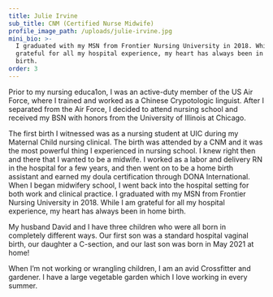 ```yaml
---
title: Julie Irvine
sub_title: CNM (Certified Nurse Midwife)
profile_image_path: /uploads/julie-irvine.jpg
mini_bio: >-
  I graduated with my MSN from Frontier Nursing University in 2018. While I am
  grateful for all my hospital experience, my heart has always been in home
  birth.
order: 3
---
```

Prior to my nursing educa1on, I was an active-duty member of the US Air Force, where I trained and worked as a Chinese Crypotologic linguist. After I separated from the Air Force, I decided to attend nursing school and received my BSN with honors from the University of Illinois at Chicago.

The first birth I witnessed was as a nursing student at UIC during my Maternal Child nursing clinical. The birth was attended by a CNM and it was the most powerful thing I experienced in nursing school. I knew right then and there that I wanted to be a midwife. I worked as a labor and delivery RN in the hospital for a few years, and then went on to be a home birth assistant and earned my doula certification through DONA International. When I began midwifery school, I went back into the hospital setting for both work and clinical practice. I graduated with my MSN from Frontier Nursing University in 2018. While I am grateful for all my hospital experience, my heart has always been in home birth.

My husband David and I have three children who were all born in completely different ways. Our first son was a standard hospital vaginal birth, our daughter a C-section, and our last son was born in May 2021 at home\!

When I’m not working or wrangling children, I am an avid Crossfitter and gardener. I have a large vegetable garden which I love working in every summer.
